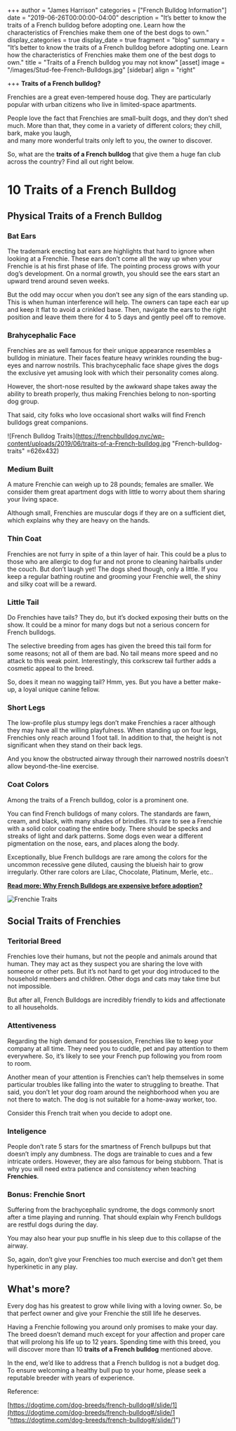 +++
author = "James Harrison"
categories = ["French Bulldog Information"]
date = "2019-06-26T00:00:00-04:00"
description = "It’s better to know the traits of a French bulldog before adopting one. Learn how the characteristics of Frenchies make them one of the best dogs to own."
display_categories = true
display_date = true
fragment = "blog"
summary = "It’s better to know the traits of a French bulldog before adopting one. Learn how the characteristics of Frenchies make them one of the best dogs to own."
title = "Traits of a French bulldog you may not know"
[asset]
image = "/images/Stud-fee-French-Bulldogs.jpg"
[sidebar]
align = "right"

+++
**Traits of a French bulldog?**

Frenchies are a great even-tempered house dog. They are particularly popular with urban citizens who live in limited-space apartments.

People love the fact that Frenchies are small-built dogs, and they don’t shed much. More than that, they come in a variety of different colors; they chill, bark, make you laugh,  
and many more wonderful traits only left to you, the owner to discover.

So, what are the **traits of a French bulldog** that give them a huge fan club across the country? Find all out right below.

# 10 Traits of a French Bulldog

## Physical Traits of a French Bulldog

### Bat Ears

The trademark erecting bat ears are highlights that hard to ignore when looking at a Frenchie. These ears don’t come all the way up when your Frenchie is at his first phase of life. The pointing process grows with your dog’s development. On a normal growth, you should see the ears start an upward trend around seven weeks.

But the odd may occur when you don’t see any sign of the ears standing up. This is when human interference will help. The owners can tape each ear up and keep it flat to avoid a crinkled base. Then, navigate the ears to the right position and leave them there for 4 to 5 days and gently peel off to remove.

### Brahycephalic Face

Frenchies are as well famous for their unique appearance resembles a bulldog in miniature. Their faces feature heavy wrinkles rounding the bug-eyes and narrow nostrils. This brachycephalic face shape gives the dogs the exclusive yet amusing look with which their personality comes along.

However, the short-nose resulted by the awkward shape takes away the ability to breath properly, thus making Frenchies belong to non-sporting dog group.

That said, city folks who love occasional short walks will find French bulldogs great companions.

![French Bulldog Traits](https://frenchbulldog.nyc/wp-content/uploads/2019/06/traits-of-a-French-bulldog.jpg "French-bulldog-traits" =626x432)

### Medium Built

A mature Frenchie can weigh up to 28 pounds; females are smaller. We consider them great apartment dogs with little to worry about them sharing your living space.

Although small, Frenchies are muscular dogs if they are on a sufficient diet, which explains why they are heavy on the hands.

### Thin Coat

Frenchies are not furry in spite of a thin layer of hair. This could be a plus to those who are allergic to dog fur and not prone to cleaning hairballs under the couch. But don’t laugh yet! The dogs shed though, only a little. If you keep a regular bathing routine and grooming your Frenchie well, the shiny and silky coat will be a reward.

### Little Tail

Do Frenchies have tails? They do, but it’s docked exposing their butts on the show. It could be a minor for many dogs but not a serious concern for French bulldogs.

The selective breeding from ages has given the breed this tail form for some reasons; not all of them are bad. No tail means more speed and no attack to this weak point. Interestingly, this corkscrew tail further adds a cosmetic appeal to the breed.

So, does it mean no wagging tail? Hmm, yes. But you have a better make-up, a loyal unique canine fellow.

### Short Legs

The low-profile plus stumpy legs don’t make Frenchies a racer although they may have all the willing playfulness. When standing up on four legs, Frenchies only reach around 1 foot tall. In addition to that, the height is not significant when they stand on their back legs.

And you know the obstructed airway through their narrowed nostrils doesn’t allow beyond-the-line exercise.

### Coat Colors

Among the traits of a French bulldog, color is a prominent one.

You can find French bulldogs of many colors. The standards are fawn, cream, and black, with many shades of brindles. It’s rare to see a Frenchie with a solid color coating the entire body. There should be specks and streaks of light and dark patterns. Some dogs even wear a different pigmentation on the nose, ears, and places along the body.

Exceptionally, blue French bulldogs are rare among the colors for the uncommon recessive gene diluted, causing the blueish hair to grow irregularly. Other rare colors are Lilac, Chocolate, Platinum, Merle, etc..

[**Read more: Why  French Bulldogs are expensive before adoption?**](https://ethicalfrenchie.com/blog/why-french-bulldogs-are-expensive-before-adoption/ "Why French Bulldogs are expensive before adoption")

![Frenchie Traits](https://frenchbulldog.nyc/wp-content/uploads/2019/06/french-pup.jpg "Frenchie-traits")

## Social Traits of Frenchies

### Teritorial Breed

Frenchies love their humans, but not the people and animals around that human. They may act as they suspect you are sharing the love with someone or other pets. But it’s not hard to get your dog introduced to the household members and children. Other dogs and cats may take time but not impossible.

But after all, French Bulldogs are incredibly friendly to kids and affectionate to all households.

### Attentiveness 

Regarding the high demand for possession, Frenchies like to keep your company at all time. They need you to cuddle, pet and pay attention to them everywhere. So, it’s likely to see your French pup following you from room to room.

Another mean of your attention is Frenchies can’t help themselves in some particular troubles like falling into the water to struggling to breathe. That said, you don’t let your dog roam around the neighborhood when you are not there to watch. The dog is not suitable for a home-away worker, too.

Consider this French trait when you decide to adopt one.

### Inteligence

People don’t rate 5 stars for the smartness of French bullpups but that doesn’t imply any dumbness. The dogs are trainable to cues and a few intricate orders. However, they are also famous for being stubborn. That is why you will need extra patience and consistency when teaching **Frenchies**.

### Bonus: Frenchie Snort

Suffering from the brachycephalic syndrome, the dogs commonly snort after a time playing and running. That should explain why French bulldogs are restful dogs during the day.

You may also hear your pup snuffle in his sleep due to this collapse of the airway.

So, again, don’t give your Frenchies too much exercise and don’t get them hyperkinetic in any play.

## What's more?

Every dog has his greatest to grow while living with a loving owner. So, be that perfect owner and give your Frenchie the still life he deserves.

Having a Frenchie following you around only promises to make your day. The breed doesn’t demand much except for your affection and proper care that will prolong his life up to 12 years. Spending time with this breed, you will discover more than 10 **traits of a French bulldog** mentioned above.

In the end, we’d like to address that a French bulldog is not a budget dog. To ensure welcoming a healthy bull pup to your home, please seek a reputable breeder with years of experience.

Reference:

[https://dogtime.com/dog-breeds/french-bulldog#/slide/1](https://dogtime.com/dog-breeds/french-bulldog#/slide/1 "https://dogtime.com/dog-breeds/french-bulldog#/slide/1")